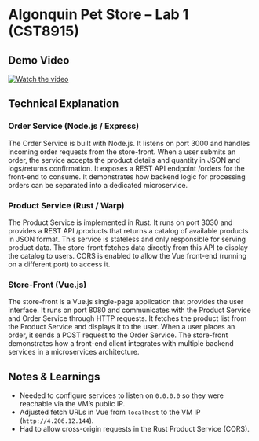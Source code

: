
# Algonquin Pet Store – Lab 1 (CST8915)

## Demo Video
<!--[Lab 1 Video demo](https://youtu.be/Vq66230olQo?si=2ldy6osolDb9s9Xr)-->

[![Watch the video](https://img.youtube.com/vi/Vq66230olQo/0.jpg)](https://youtu.be/Vq66230olQo)



## Technical Explanation

### Order Service (Node.js / Express)
The Order Service is built with Node.js. It listens on port 3000 and handles incoming order requests from the store-front. When a user submits an order, the service accepts the product details and quantity in JSON and logs/returns confirmation. It exposes a REST API endpoint /orders for the front-end to consume. It demonstrates how backend logic for processing orders can be separated into a dedicated microservice.

### Product Service (Rust / Warp)
The Product Service is implemented in Rust. It runs on port 3030 and provides a REST API /products that returns a catalog of available products in JSON format. This service is stateless and only responsible for serving product data. The store-front fetches data directly from this API to display the catalog to users. CORS is enabled to allow the Vue front-end (running on a different port) to access it.

### Store-Front (Vue.js)
The store-front is a Vue.js single-page application that provides the user interface. It runs on port 8080 and communicates with the Product Service and Order Service through HTTP requests. It fetches the product list from the Product Service and displays it to the user. When a user places an order, it sends a POST request to the Order Service. The store-front demonstrates how a front-end client integrates with multiple backend services in a microservices architecture.

## Notes & Learnings
- Needed to configure services to listen on `0.0.0.0` so they were reachable via the VM’s public IP.  
- Adjusted fetch URLs in Vue from `localhost` to the VM IP (`http://4.206.12.144`).  
- Had to allow cross-origin requests in the Rust Product Service (CORS).